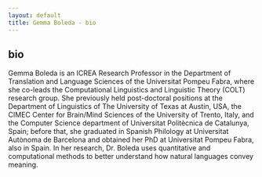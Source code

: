 ```yaml
---
layout: default
title: Gemma Boleda - bio
---
```


## bio 

Gemma Boleda is an ICREA Research Professor in the Department of Translation and Language Sciences of the Universitat Pompeu Fabra, where she co-leads the Computational Linguistics and Linguistic Theory (COLT) research group. She previously held post-doctoral positions at the Department of Linguistics of The University of Texas at Austin, USA, the CIMEC Center for Brain/Mind Sciences of the University of Trento, Italy, and the Computer Science department of Universitat Politècnica de Catalunya, Spain; before that, she graduated in Spanish Philology at Universitat Autònoma de Barcelona and obtained her PhD at Universitat Pompeu Fabra, also in Spain. In her research, Dr. Boleda uses quantitative and computational methods to better understand how natural languages convey meaning. 
